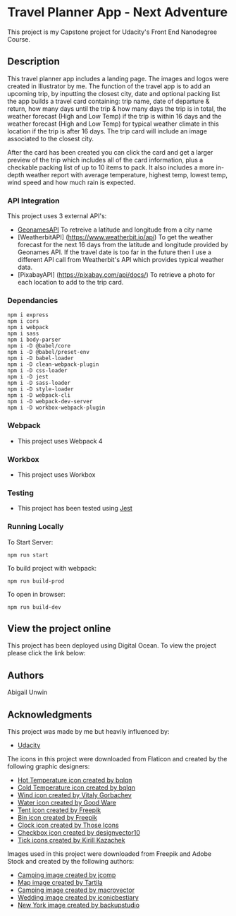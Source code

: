 # Travel Planner App - Next Adventure

This project is my Capstone project for Udacity's Front End Nanodegree Course. 

## Description

This travel planner app includes a landing page. The images and logos were created in Illustrator by me. 
The function of the travel app is to add an upcoming trip, by inputting the closest city, date and optional packing list the app builds a travel card containing: trip name, date of departure & return, how many days until the trip & how many days the trip is in total, the weather forecast (High and Low Temp) if the trip is within 16 days and the weather forecast (High and Low Temp) for typical weather climate in this location if the trip is after 16 days. The trip card will include an image associated to the closest city. 

After the card has been created you can click the card and get a larger preview of the trip which includes all of the card information, plus a checkable packing list of up to 10 items to pack. It also includes a more in-depth weather report with average temperature, highest temp, lowest temp, wind speed and how much rain is expected. 

### API Integration 

This project uses 3 external API's: 

* [GeonamesAPI](http://www.geonames.org/export/web-services.html) To retreive a latitude and longitude from a city name
* [WeatherbitAPI] (https://www.weatherbit.io/api) To get the weather forecast for the next 16 days from the latitude and longitude provided by Geonames API. If the travel date is too far in the future then I use a different API call from Weatherbit's API which provides typical weather data. 
* [PixabayAPI] (https://pixabay.com/api/docs/) To retrieve a photo for each location to add to the trip card. 

### Dependancies 

```
npm i express
npm i cors
npm i webpack
npm i sass
npm i body-parser
npm i -D @babel/core
npm i -D @babel/preset-env
npm i -D babel-loader
npm i -D clean-webpack-plugin
npm i -D css-loader
npm i -D jest
npm i -D sass-loader
npm i -D style-loader
npm i -D webpack-cli
npm i -D webpack-dev-server
npm i -D workbox-webpack-plugin
```

### Webpack

* This project uses Webpack 4 

### Workbox

* This project uses Workbox 

### Testing

* This project has been tested using [Jest](https://jestjs.io/)

### Running Locally 
To Start Server: 
```
npm run start 
```
To build project with webpack: 
```
npm run build-prod
```
To open in browser: 
```
npm run build-dev
```

## View the project online

This project has been deployed using Digital Ocean. To view the project please click the link below: 

## Authors

Abigail Unwin 

## Acknowledgments

This project was made by me but heavily influenced by:

* [Udacity](https://www.udacity.com/)

The icons in this project were downloaded from Flaticon and created by the following graphic designers: 

* [Hot Temperature icon created by bqlqn](https://www.flaticon.com/free-icons/temperature)
* [Cold Temperature icon created by bqlqn](https://www.flaticon.com/free-icons/cold)
* [Wind icon created by Vitaly Gorbachev](https://www.flaticon.com/free-icons/wind)
* [Water icon created by Good Ware](https://www.flaticon.com/free-icons/water)
* [Tent icon created by Freepik](https://www.flaticon.com/free-icons/tent)
* [Bin icon created by Freepik](https://www.flaticon.com/free-icons/trash)
* [Clock icon created by Those Icons](https://www.flaticon.com/free-icons/clock)
* [Checkbox icon created by designvector10](https://www.flaticon.com/free-icons/checkbox)
* [Tick icons created by Kirill Kazachek](https://www.flaticon.com/free-icons/tick)

Images used in this project were downloaded from Freepik and Adobe Stock and created by the following authors: 
* [Camping image created by jcomp](https://www.freepik.com/free-photo/rear-view-young-backpacker-couple-sitting-relax-front-tent-near-lake-with-coffee-set-making-fresh-coffee-grinder-while-camping-trip-summer-vacation_16307701.htm#query=camping&position=6&from_view=search)
* [Map image created by Tartila](https://as2.ftcdn.net/v2/jpg/02/74/59/79/1000_F_274597914_4aetfu1gWRK2M6b2lbxKtZb4qibho30j.jpg)
* [Camping image created by macrovector](https://www.freepik.com/free-vector/camping-place-cartoon-composition-with-yellow-tent-lamp-pot-with-dinner-fire-night-sky_13749110.htm#query=camping&position=10&from_view=search)
* [Wedding image created by iconicbestiary](https://www.freepik.com/free-vector/newlywed-couple-is-driving-car-their-honeymoon_1311191.htm#query=wedding&position=1&from_view=search)
* [New York image created by backupstudio](https://as2.ftcdn.net/v2/jpg/02/88/02/37/1000_F_288023776_cdkenXYsV0c3mMZRbCMjyguH2JpLPa5s.jpg)
